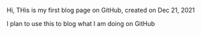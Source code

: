 Hi, THis is my first blog page on GitHub, created on Dec 21, 2021

I plan to use this to blog what I am doing on GitHub

